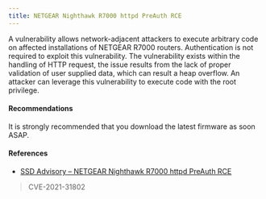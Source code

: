 ```yaml
---
title: NETGEAR Nighthawk R7000 httpd PreAuth RCE
---
```

A vulnerability allows network-adjacent attackers to execute arbitrary code on affected installations of NETGEAR R7000 routers. Authentication is not required to exploit this vulnerability. The vulnerability exists within the handling of HTTP request, the issue results from the lack of proper validation of user supplied data, which can result a heap overflow. An attacker can leverage this vulnerability to execute code with the root privilege.

#### Recommendations

It is strongly recommended that you download the latest firmware as soon ASAP.

#### References

- [SSD Advisory – NETGEAR Nighthawk R7000 httpd PreAuth RCE](https://ssd-disclosure.com/ssd-advisory-netgear-nighthawk-r7000-httpd-preauth-rce/)

> CVE-2021-31802
